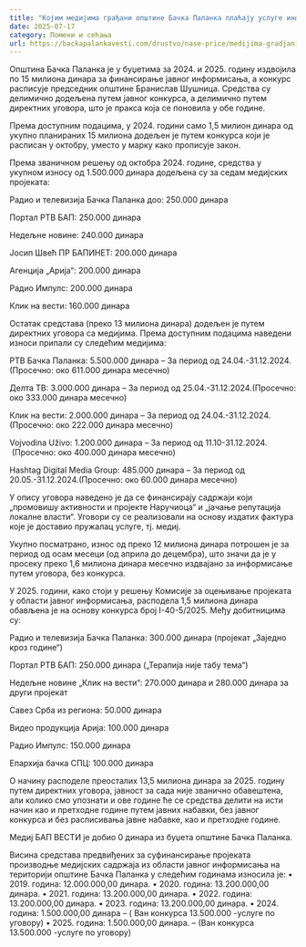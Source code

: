 ```yaml
---
title: "Којим медијима грађани општине Бачка Паланка плаћају услуге информисања"
date: 2025-07-17
category: Помени и сећања
url: https://backapalankavesti.com/drustvo/nase-price/medijima-gradjani-backa-palanka-placaju-usluge-informisanja/
---
```


Општина Бачка Паланка је у буџетима за 2024. и 2025. годину издвојила по 15 милиона динара за финансирање јавног информисања, а конкурс расписује председник општине Бранислав Шушница. Средства су делимично додељена путем јавног конкурса, а делимично путем директних уговора, што је пракса која се поновила у обе године.

Према доступним подацима, у 2024. години само 1,5 милион динара од укупно планираних 15 милиона додељен је путем конкурса који је расписан у октобру, уместо у марку како прописује закон.

Према званичном решењу од октобра 2024. године, средства у укупном износу од 1.500.000 динара додељена су за седам медијских пројеката:

Радио и телевизија Бачка Паланка доо: 250.000 динара

Портал РТВ БАП: 250.000 динара

Недељне новине: 240.000 динара

Јосип Швећ ПР БАПИНЕТ: 200.000 динара

Агенција „Арија“: 200.000 динара

Радио Импулс: 200.000 динара

Клик на вести: 160.000 динара

Остатак средстава (преко 13 милиона динара) додељен је путем директних уговора са медијима. Према доступним подацима наведени износи припали су следећим медијима:

РТВ Бачка Паланка: 5.500.000 динара – За период од 24.04.-31.12.2024.(Просечно: око 611.000 динара месечно)

Делта ТВ: 3.000.000 динара – За период од 25.04.-31.12.2024.(Просечно: око 333.000 динара месечно)

Клик на вести: 2.000.000 динара – За период од 24.04.-31.12.2024.(Просечно: око 222.000 динара месечно)

Vojvodina Uživo: 1.200.000 динара – За период од 11.10-31.12.2024.       (Просечно: око 400.000 динара месечно)

Hashtag Digital Media Group: 485.000 динара – За период од 20.05.-31.12.2024.(Просечно: око 60.000 динара месечно)

У опису уговора наведено је да се финансирају садржаји који „промовишу активности и пројекте Наручиоца“ и „јачање репутација локалне власти“. Уговори су се реализовали на основу издатих фактура које је доставио пружалац услуге, тј. медиј.

Укупно посматрано, износ од преко 12 милиона динара потрошен је за период од осам месеци (од априла до децембра), што значи да је у просеку преко 1,6 милиона динара месечно издвајано за информисање путем уговора, без конкурса.

У 2025. години, како стоји у решењу Комисије за оцењивање пројеката у области јавног информисања, расподела 1,5 милиона динара обављена је на основу конкурса број I-40-5/2025. Међу добитницима су:

Радио и телевизија Бачка Паланка: 300.000 динара (пројекат „Заједно кроз године“)

Портал РТВ БАП: 250.000 динара („Терапија није табу тема“)

Недељне новине „Клик на вести“: 270.000 динара и 280.000 динара за други пројекат

Савез Срба из региона: 50.000 динара

Видео продукција Арија: 100.000 динара

Радио Импулс: 150.000 динара

Епархија бачка СПЦ: 100.000 динара

О начину расподеле преосталих 13,5 милиона динара за 2025. годину путем директних уговора, јавност за сада није званично обавештена, али колико смо упознати и ове године ће се средства делити на исти начин као и претходне године путем јавних набавки, без јавног конкурса и без расписивања јавне набавке, као и претходне године.

Медиј БАП ВЕСТИ је добио 0 динара из буџета општине Бачка Паланка.

Висина средстава предвиђених за суфинансирање пројеката производње медијских садржаја из области јавног информисања на територији општине Бачка Паланка у следећим годинама износила је:
• 2019. година: 12.000.000,00 динара.
• 2020. година: 13.200.000,00 динара.
• 2021. година: 13.200.000,00 динара.
• 2022. година: 13.200.000,00 динара.
• 2023. година: 13.200.000,00 динара.
• 2024. година: 1.500.000,00 динара – ( Ван конкурса 13.500.000 -услуге по уговору)
• 2025. година: 1.500.000,00 динара. – (Ван конкурса 13.500.000 -услуге по уговору)
